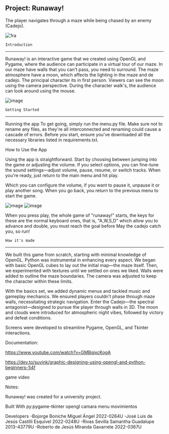 Project: Runaway!
-------------------------------------------------------------------------------------

The player navigates through a maze while being chased by an enemy (Cadejo).

![1ra](https://github.com/VampSniper/ProyectoJuego/assets/110701630/3a533352-5a64-4632-9868-cb8024d29e7f)

	Introduction
-------------------------------------------------------------------------------------

Runaway! is an interactive game that we created using OpenGL and Pygame, 
where the audience can participate in a virtual tour of our maze. In our 
maze have walls that you can't pass, you need to surround. The maze atmosphere 
have a moon, which affects the lighting in the maze and de cadejo. The principal 
character its in first person. Viewers can see the moon using the camera perspective. 
During the character walk's, the audience can look around using the mouse.

![image](https://github.com/VampSniper/ProyectoJuego/assets/110701630/c0a76290-faf3-4483-a881-e90c4fb54f9d)



	Getting Started
-------------------------------------------------------------------------------------

Running the app
To get going, simply run the menu.py file. Make sure not to rename any files, as they're 
all interconnected and renaming could cause a cascade of errors. Before you start, 
ensure you've downloaded all the necessary libraries listed in requirements.txt.

How to Use the App

Using the app is straightforward. Start by choosing between jumping into the game or 
adjusting the volume. If you select options, you can fine-tune the sound settings—adjust 
volume, pause, resume, or switch tracks. When you're ready, 
just return to the main menu and hit play.

Which you can configure the volume, if you want to pause it, unpause it or play 
another song.
When you go back, you return to the previous menu to start the game.

![image](https://github.com/VampSniper/ProyectoJuego/assets/110701630/6a0fdbcc-16b4-4dc9-92b1-e104628b4355)
![image](https://github.com/VampSniper/ProyectoJuego/assets/110701630/42d6584d-979e-4c00-9313-40c836db8da4)


When you press play, the whole game of "runaway!" starts, the keys for these 
are the normal keyboard ones, that is, "A,W,S,D" which allow you to advance and 
double, you must reach the goal before May the cadejo catch you, so run!



	How it's made
-------------------------------------------------------------------------------------

We built this game from scratch, starting with minimal knowledge of OpenGL. 
Python was instrumental in enhancing every aspect. We began with basic OpenGL cubes 
to lay out the initial map—the maze itself. Then, we experimented with textures until 
we settled on ones we liked. Walls were added to outline the maze boundaries. 
The camera was adjusted to keep the character within these limits.

With the basics set, we added dynamic menus and tackled music and gameplay mechanics. 
We ensured players couldn't phase through maze walls, necessitating strategic navigation. 
Enter the Cadejo—the spectral antagonist—designed to pursue the player through walls in 3D. 
The moon and clouds were introduced for atmospheric night vibes, 
followed by victory and defeat conditions.

Screens were developed to streamline Pygame, OpenGL, and Tkinter interactions.

Documentation:

https://www.youtube.com/watch?v=GMBqjxcKogA

https://dev.to/suvink/graphic-designing-using-opengl-and-python-beginners-1i4f

game video


Notes:

Runaway! was created for a university project.

Built With
py:pygame-tkinter
opengl
camara
menu
movimientos

Developers
-Bojorge Boniche Miguel Ángel          2022-0264U 
-José Luis de Jesús Castilli Esquivel  2022-0248U
-Rivas Sevilla Samantha Guadalupe      2013-43779U
-Roberto de Jesús Miranda Gavarrete    2022-0367U

